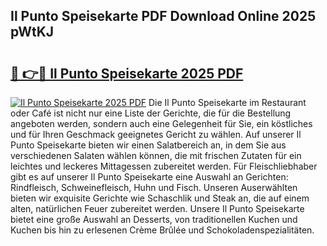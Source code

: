 ## Il Punto Speisekarte PDF Download Online 2025 pWtKJ

# <h2><a href="http://gcaenm.nevu.top/?p=Il+Punto+Speisekarte">🔗 👉🔴 Il Punto Speisekarte 2025 PDF</a></h2>

[![Il Punto Speisekarte 2025 PDF](https://i.imgur.com/dBaPXMq.png)](http://gcaenm.nevu.top/?p=Il+Punto+Speisekarte)
Die Il Punto Speisekarte im Restaurant oder Café ist nicht nur eine Liste der Gerichte, die für die Bestellung angeboten werden, sondern auch eine Gelegenheit für Sie, ein köstliches und für Ihren Geschmack geeignetes Gericht zu wählen. Auf unserer Il Punto Speisekarte bieten wir einen Salatbereich an, in dem Sie aus verschiedenen Salaten wählen können, die mit frischen Zutaten für ein leichtes und leckeres Mittagessen zubereitet werden. Für Fleischliebhaber gibt es auf unserer Il Punto Speisekarte eine Auswahl an Gerichten: Rindfleisch, Schweinefleisch, Huhn und Fisch. Unseren Auserwählten bieten wir exquisite Gerichte wie Schaschlik und Steak an, die auf einem alten, natürlichen Feuer zubereitet werden. Unsere Il Punto Speisekarte bietet eine große Auswahl an Desserts, von traditionellen Kuchen und Kuchen bis hin zu erlesenen Crème Brûlée und Schokoladenspezialitäten.
